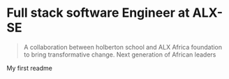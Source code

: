 # Full stack software Engineer at ALX-SE

> A collaboration between holberton school and ALX Africa foundation to bring transformative change.
> Next generation of African leaders

My first readme
